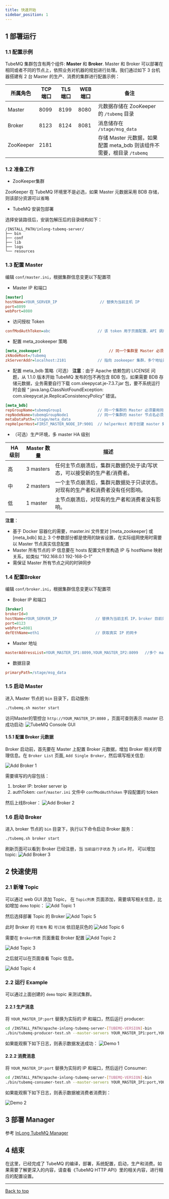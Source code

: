 ```yaml
---
title: 快速开始
sidebar_position: 1
---
```

## 1 部署运行

### 1.1 配置示例
TubeMQ 集群包含有两个组件: **Master** 和 **Broker**. Master 和 Broker 可以部署在相同或者不同的节点上，依照业务对机器的规划进行处理。我们通过如下 3 台机器搭建有 2 台 Master 的生产、消费的集群进行配置示例：

| 所属角色 | TCP 端口 | TLS 端口 | WEB 端口 | 备注                                                |
| --- |--------|--------|--------|---------------------------------------------------|
| Master | 8099   | 8199   | 8080   | 元数据存储在 ZooKeeper 的 `/tubemq` 目录                   |
| Broker | 8123   | 8124   | 8081   | 消息储存在 `/stage/msg_data`                           |
| ZooKeeper | 2181   |        |        | 存储 Master 元数据，如果配置 meta_bdb 则该组件不需要，根目录 `/tubemq` |

### 1.2 准备工作
- ZooKeeper集群

ZooKeeper 在 TubeMQ 环境里不是必选，如果 Master 元数据采用 BDB 存储，则该部分资源可以省略

- TubeMQ 安装包部署

选择安装路径后，安装包解压后的目录结构如下：
```
/INSTALL_PATH/inlong-tubemq-server/
├── bin
├── conf
├── lib
├── logs
└── resources
```

### 1.3 配置 Master
编辑 `conf/master.ini`，根据集群信息变更以下配置项

- Master IP 和端口
```ini
[master]
hostName=YOUR_SERVER_IP                   // 替换为当前主机 IP
port=8099
webPort=8080
```

- 访问授权 Token
```ini
confModAuthToken=abc                     // 该 token 用于页面配置、API 调用等
```

- 配置 meta_zookeeper 策略
```ini
[meta_zookeeper]                              // 同一个集群里 Master 必须使用同一套 zookeeper 环境，且配置一致
zkNodeRoot=/tubemq
zkServerAddr=localhost:2181              // 指向 zookeeper 集群，多个地址逗号分开
```

- 配置 meta_bdb 策略（可选）
  **注意**：由于 Apache 依赖包的 LICENSE 问题，从 1.1.0 版本开始 TubeMQ 发布的包不再包含 BDB 包，如果需要 BDB 存储元数据，业务需要自行下载 com.sleepycat.je-7.3.7.jar 包，要不系统运行时会报 “ java.lang.ClassNotFoundException: com.sleepycat.je.ReplicaConsistencyPolicy” 错误。
```ini
[meta_bdb]
repGroupName=tubemqGroup1                // 同一个集群的 Master 必须要用同一个组名，且不同集群的组名必须不同 
repNodeName=tubemqGroupNode1             // 同一个集群的 master 节点名必须是不同的名称
metaDataPath=/stage/meta_data
repHelperHost=FIRST_MASTER_NODE_IP:9001  // helperHost 用于创建 master 集群，一般配置第一个 master 节点 ip
```

- （可选）生产环境，多 master HA 级别

| HA 级别 | Master 数量 | 描述 |
|-------|-----------| ----------- |
| 高     | 3 masters | 任何主节点崩溃后，集群元数据仍处于读/写状态，可以接受新的生产者/消费者。 |
| 中     | 2 masters | 一个主节点崩溃后，集群元数据处于只读状态。对现有的生产者和消费者没有任何影响。 |
| 低     | 1 master  | 主节点崩溃后，对现有的生产者和消费者没有影响。 |

**注意**：
- 基于 Docker 容器化的需要，master.ini 文件里对 [meta_zookeeper] 或 [meta_bdb] 如上 3 个参数部分都是使用的缺省设置，在实际组网使用时需要以 Master 节点真实信息配置
- Master 所有节点的 IP 信息要在 hosts 配置文件里构造 IP 与 hostName 映射关系，如类似 “192.168.0.1 192-168-0-1”
- 需保证 Master 所有节点之间的时钟同步


### 1.4 配置Broker
编辑 `conf/broker.ini`，根据集群信息变更以下配置项
- Broker IP 和端口
```ini
[broker]
brokerId=0
hostName=YOUR_SERVER_IP                 // 替换为当前主机 IP，broker 目前只支持 IP
port=8123
webPort=8081
defEthName=eth1                         // 获取真实 IP 的网卡
```

- Master 地址
```ini
masterAddressList=YOUR_MASTER_IP1:8099,YOUR_MASTER_IP2:8099   //多个 master 以逗号分隔
```

- 数据目录
```ini
primaryPath=/stage/msg_data
```

### 1.5 启动 Master
进入 Master 节点的 `bin` 目录下，启动服务:
```bash
./tubemq.sh master start
```
访问Master的管控台 `http://YOUR_MASTER_IP:8080` ，页面可查则表示 master 已成功启动:
![TubeMQ Console GUI](img/tubemq-console-gui.png)


#### 1.5.1 配置 Broker 元数据
Broker 启动前，首先要在 Master 上配置 Broker 元数据，增加 Broker 相关的管理信息。在 `Broker List` 页面,  `Add Single Broker`，然后填写相关信息:

![Add Broker 1](img/tubemq-add-broker-1.png)

需要填写的内容包括：
1. broker IP: broker server ip
1. authToken:  `conf/master.ini` 文件中 `confModAuthToken` 字段配置的 token

然后上线Broker：
![Add Broker 2](img/tubemq-add-broker-2.png)

### 1.6 启动 Broker
进入 broker 节点的 `bin` 目录下，执行以下命令启动 Broker 服务：

```bash
./tubemq.sh broker start
```

刷新页面可以看到 Broker 已经注册，当 `当前运行子状态` 为 `idle` 时， 可以增加 topic:
![Add Broker 3](img/tubemq-add-broker-3.png)

## 2 快速使用
### 2.1 新增 Topic

可以通过 web GUI 添加 Topic， 在 `Topic列表` 页面添加，需要填写相关信息，比如增加 `demo` topic：
![Add Topic 1](img/tubemq-add-topic-1.png)

然后选择部署 Topic 的 Broker
![Add Topic 5](img/tubemq-add-topic-5.png)

此时 Broker 的 `可发布` 和 `可订阅` 依旧是灰色的
![Add Topic 6](img/tubemq-add-topic-6.png)

需要在 `Broker列表` 页面重载 Broker 配置
![Add Topic 2](img/tubemq-add-topic-2.png)

![Add Topic 3](img/tubemq-add-topic-3.png)

之后就可以在页面查看 Topic 信息。

![Add Topic 4](img/tubemq-add-topic-4.png)


### 2.2 运行 Example
可以通过上面创建的 `demo` topic 来测试集群。

#### 2.2.1 生产消息
将 `YOUR_MASTER_IP:port` 替换为实际的 IP 和端口，然后运行 producer:
```bash
cd /INSTALL_PATH/apache-inlong-tubemq-server-[TUBEMQ-VERSION]-bin
./bin/tubemq-producer-test.sh --master-servers YOUR_MASTER_IP1:port,YOUR_MASTER_IP2:port --topicName demo
```

如果能观察下如下日志，则表示数据发送成功：
![Demo 1](img/tubemq-send-message.png)

#### 2.2.2 消费消息
将 `YOUR_MASTER_IP:port` 替换为实际的 IP 和端口，然后运行 Consumer:
```bash
cd /INSTALL_PATH/apache-inlong-tubemq-server-[TUBEMQ-VERSION]-bin
./bin/tubemq-consumer-test.sh --master-servers YOUR_MASTER_IP1:port,YOUR_MASTER_IP2:port --topicName demo --groupName test_consume
```

如果能观察下如下日志，则表示数据被消费者消费到：

![Demo 2](img/tubemq-consume-message.png)

## 3 部署 Manager
参考 [InLong TubeMQ Manager](modules/tubemq/tubemq-manager/quick_start.md)

## 4 结束
在这里，已经完成了 TubeMQ 的编译，部署，系统配置，启动，生产和消费。如果需要了解更深入的内容，请查看《TubeMQ HTTP API》里的相关内容，进行相应的配置设置。

---
<a href="#top">Back to top</a>



